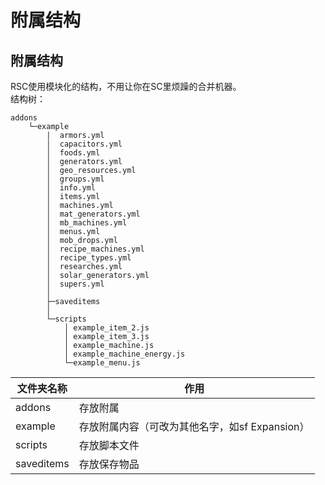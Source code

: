 # 附属结构

## 附属结构

RSC使用模块化的结构，不用让你在SC里烦躁的合并机器。  
结构树：

```
addons
    └─example
        |  armors.yml
        │  capacitors.yml
        │  foods.yml
        │  generators.yml
        │  geo_resources.yml
        │  groups.yml
        │  info.yml
        │  items.yml
        │  machines.yml
        │  mat_generators.yml
        │  mb_machines.yml
        │  menus.yml
        │  mob_drops.yml
        │  recipe_machines.yml
        │  recipe_types.yml
        │  researches.yml
        │  solar_generators.yml
        │  supers.yml
        │
        ├─saveditems
        │
        └─scripts
            │ example_item_2.js
            │ example_item_3.js
            │ example_machine.js
            │ example_machine_energy.js
            └─example_menu.js
```

| 文件夹名称      | 作用     |
| ---------- | ------ |
| addons     | 存放附属   |
| example    | 存放附属内容（可改为其他名字，如sf Expansion） |
| scripts    | 存放脚本文件 |
| saveditems | 存放保存物品 |
